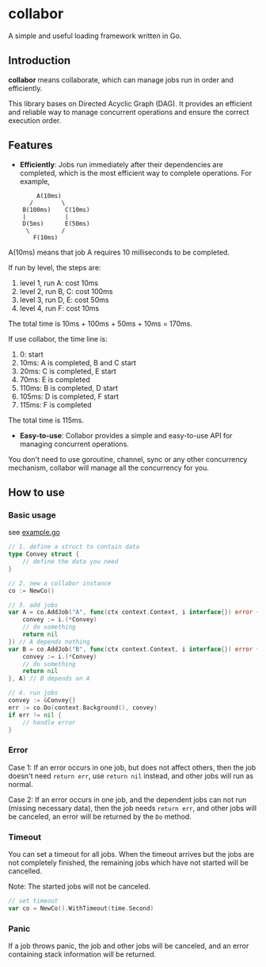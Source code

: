 # collabor

A simple and useful loading framework written in Go.

## Introduction
**collabor** means collaborate, which can manage jobs run in order and efficiently.

This library bases on Directed Acyclic Graph (DAG). It provides an efficient and reliable way to manage concurrent operations and ensure the correct execution order.


## Features

- **Efficiently**: Jobs run immediately after their dependencies are completed, which is the most efficient way to complete operations. For example,
```flow
        A(10ms)
      /        \
    B(100ms)    C(10ms)
    |           |
    D(5ms)      E(50ms)
     \         /
       F(10ms)
```
A(10ms) means that job A requires 10 milliseconds to be completed.

If run by level, the steps are:
1. level 1, run A:    cost 10ms
2. level 2, run B, C: cost 100ms
3. level 3, run D, E: cost 50ms
4. level 4, run F:    cost 10ms

The total time is 10ms + 100ms + 50ms + 10ms = 170ms.

If use collabor, the time line is:
1. 0: start
2. 10ms: A is completed, B and C start
3. 20ms: C is completed, E start
4. 70ms: E is completed
5. 110ms: B is completed, D start
6. 105ms: D is completed, F start
7. 115ms: F is completed

The total time is 115ms.

- **Easy-to-use**: Collabor provides a simple and easy-to-use API for managing concurrent operations.

You don't need to use goroutine, channel, sync or any other concurrency mechanism, collabor will manage all the concurrency for you.

## How to use

### Basic usage
see [example.go](https://github.com/csymlou/collabor/blob/main/example.go)
```go
// 1. define a struct to contain data
type Convey struct {
    // define the data you need
}

// 2. new a collabor instance
co := NewCo()

// 3. add jobs
var A = co.AddJob("A", func(ctx context.Context, i interface{}) error {
    convey := i.(*Convey)
    // do something
    return nil
}) // A depends nothing
var B = co.AddJob("B", func(ctx context.Context, i interface{}) error {
    convey := i.(*Convey)
    // do something
    return nil
}, A) // B depends on A

// 4. run jobs
convey := &Convey{}
err := co.Do(context.Background(), convey)
if err != nil {
    // handle error
}
```

### Error
Case 1: If an error occurs in one job, but does not affect others, then the job doesn't need `return err`, use `return nil` instead, and other jobs will run as normal. 

Case 2: If an error occurs in one job, and the dependent jobs can not run (missing necessary data), then the job needs `return err`, and other jobs will be canceled, an error will be returned by the `Do` method.

### Timeout

You can set a timeout for all jobs. When the timeout arrives but the jobs are not completely finished, the remaining jobs which have not started will be cancelled. 

Note: The started jobs will not be canceled.

```go
// set timeout
var co = NewCo().WithTimeout(time.Second)

```

### Panic

If a job throws panic, the job and other jobs will be canceled, and an error containing stack information will be returned. 
